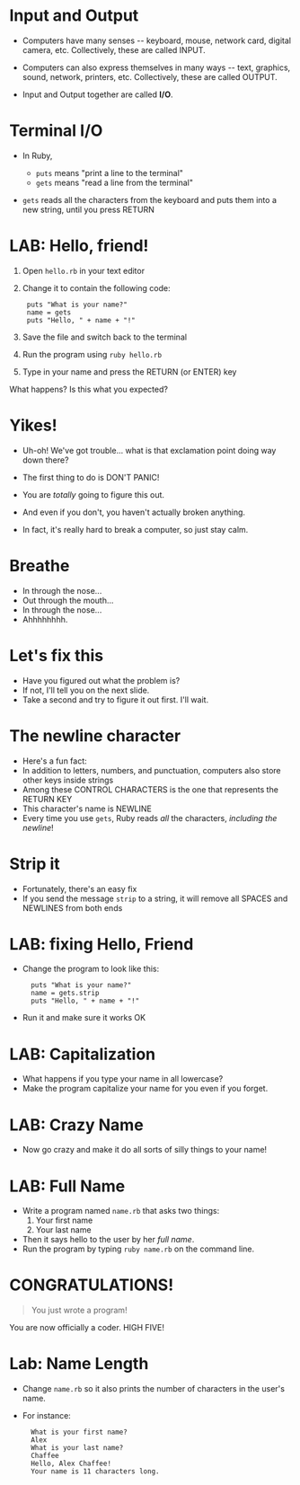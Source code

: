 # Input and Output

* Computers have many senses -- keyboard, mouse, network card, digital camera, etc. Collectively, these are called INPUT.

* Computers can also express themselves in many ways -- text, graphics, sound, network, printers, etc. Collectively, these are called OUTPUT.

* Input and Output together are called **I/O**.

# Terminal I/O

* In Ruby, 
    * `puts` means "print a line to the terminal"
    * `gets` means "read a line from the terminal"

* `gets` reads all the characters from the keyboard and puts them into a new string, until you press RETURN

# LAB: Hello, friend!

1. Open `hello.rb` in your text editor
2. Change it to contain the following code:

        puts "What is your name?"
        name = gets
        puts "Hello, " + name + "!"

3. Save the file and switch back to the terminal
4. Run the program using `ruby hello.rb`
5. Type in your name and press the RETURN (or ENTER) key

What happens? Is this what you expected?

# Yikes!

* Uh-oh! We've got trouble... what is that exclamation point doing way down there?

* The first thing to do is DON'T PANIC!
* You are *totally* going to figure this out.
* And even if you don't, you haven't actually broken anything.
* In fact, it's really hard to break a computer, so just stay calm.

# Breathe

* In through the nose...
* Out through the mouth...
* In through the nose...
* Ahhhhhhhh.

# Let's fix this

* Have you figured out what the problem is?
* If not, I'll tell you on the next slide.
* Take a second and try to figure it out first. I'll wait.

# The newline character

* Here's a fun fact:
* In addition to letters, numbers, and punctuation, computers also store other keys inside strings
* Among these CONTROL CHARACTERS is the one that represents the RETURN KEY
* This character's name is NEWLINE
* Every time you use `gets`, Ruby reads *all* the characters, *including the newline*!

# Strip it

* Fortunately, there's an easy fix
* If you send the message `strip` to a string, it will remove all SPACES and NEWLINES from both ends

# LAB: fixing Hello, Friend

* Change the program to look like this:

        puts "What is your name?"
        name = gets.strip
        puts "Hello, " + name + "!"

* Run it and make sure it works OK

# LAB: Capitalization

* What happens if you type your name in all lowercase?
* Make the program capitalize your name for you even if you forget.

# LAB: Crazy Name

* Now go crazy and make it do all sorts of silly things to your name!

# LAB: Full Name

* Write a program named `name.rb` that asks two things:
  1. Your first name
  2. Your last name
* Then it says hello to the user by her *full name*.
* Run the program by typing `ruby name.rb` on the command line.

# CONGRATULATIONS!

> You just wrote a program!

You are now officially a coder. HIGH FIVE!

# Lab: Name Length

* Change `name.rb` so it also prints the number of characters in the user's name.
* For instance:

        What is your first name?
        Alex
        What is your last name?
        Chaffee
        Hello, Alex Chaffee! 
        Your name is 11 characters long.



